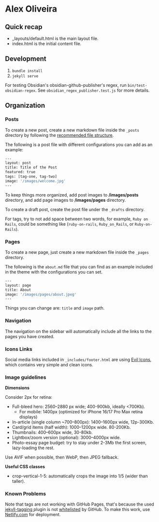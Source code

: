 # Alex Oliveira

## Quick recap

- _layouts/default.html is the main layout file.
- index.html is the initial content file.

## Development

1. `bundle install`
2. `jekyll serve`

For testing Obsidian's obsidian-github-publisher's regex,
run `bin/test-obsidian-regex`. See `obsidian_regex_publisher.test.js` for more
details.

## Organization

### Posts

To create a new post, create a new markdown file inside the `_posts` directory by following the [recommended file structure](https://jekyllrb.com/docs/posts/#creating-post-files).

The following is a post file with different configurations you can add as an
example:

```sh
---
layout: post
title: Title of the Post
featured: true
tags: [tag-one, tag-two]
image: '/images/welcome.jpg'
---
```

To keep things more organized, add post images to **/images/posts** directory, and add page images to **/images/pages** directory.

To create a draft post, create the post file under the `_drafts` directory.

For tags, try to not add space between two words, for example, `Ruby on
Rails`, could be something like (`ruby-on-rails`, `Ruby_on_Rails`, or
`Ruby-on-Rails`).

### Pages

To create a new page, just create a new markdown file inside the `_pages` directory.

The following is the `about.md` file that you can find as an example included in the theme with the configurations you can set.

```sh
---
layout: page
title: About
image: '/images/pages/about.jpeg'
---
```

Things you can change are: `title` and `image` path.


### Navigation

The navigation on the sidebar will automatically include all the links to the pages you have created.

### Icons Links

Social media links included in `_includes/footer.html` are using
[Evil Icons](http://evil-icons.io/), which contains very simple and clean icons.

### Image guidelines

**Dimensions**

Consider 2px for retina:

- Full-bleed hero: 2560–2880 px wide; 400-900kb, ideally <700Kb).
    - For mobile: 1400px (optimized for iPhone 16/17 Pro Max retina displays)
- In-article (single column ~700–800px): 1400–1600px wide, 12p-300Kb.
- Card/grid items (half width): 1000–1200px wide. 80-200Kb.
- Thumbnails: 400–600px wide, 30-80kb.
- Lightbox/zoom version (optional): 3000–4000px wide.
- Photo-essay page budget: try to stay under 2-3Mb the first screen, lazy-loading the rest.

Use AVIF when possible, then WebP, then JPEG fallback.

**Useful CSS classes**

- crop-vertical-1-5: automatically crops the image into 1/5 (wider than taller).

### Known Problems

Note that tags are not working with GitHub Pages, that's because the used
[jekyll-tagging ](https://github.com/pattex/jekyll-tagging) plugin is not
[whitelisted](https://pages.github.com/versions/) by GitHub. To make this work,
use [Netlify.com](https://www.netlify.com/) for deployment.